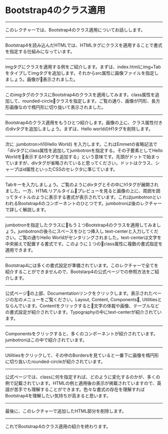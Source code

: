 # Bootstrap4のクラス適用

---
このレクチャーでは、Bootstrap4のクラス適用についてお話しします。

---
Bootstrap4を読み込んだHTMLでは、HTMLタグにクラスを適用することで書式を指定する仕組みになっています。

---
imgタグにクラスを適用する例をご紹介します。まずは、index.htmlにimg+Tabをタイプしてimgタグを追加します。それからsrc属性に画像ファイルを指定しましょう。画像が表示されました。

---
このimgタグのクラスにBootstrap4のクラスを適用してみます。class属性を追加して、rounded-circleクラスを指定します。ご覧の通り、画像が円形、長方形画像なので楕円形に切り抜いて表示されました。

---
Bootstrap4のクラス適用をもうひとつ紹介します。画像の上に、クラス属性付きのdivタグを追加しましょう。まずは、Hello worldのH1タグを削除します。

---
次に .jumbotron>h1{Hello World} を入力します。これはEmmetの省略記法で「divタグにclass属性を追加してjumbotronを指定する。その子要素としてHello Worldを表示するh1タグを追加する」という意味です。先頭がドットで始まっていますが、divタグが省略されていると思ってください。ドットはクラス、シャープはid属性といったCSSのセレクタに準じています。

---
Tabキーを入力しましょう。ご覧のようにdivタグとその中にh1タグが展開されました。一方、HTMLリアルタイムプレビューを見ると画像の上に、周囲を囲ってタイトルのように表示する書式が表示されています。これはjumbotronといわれるBootstrap4のコンポーネントのひとつです。jumbotronは後のレクチャーで詳しく解説します。

---
jumbotronを指定したクラスにもう１つBootstrap4のクラスを適用してみましょう。jumbotronの後ろにスペースをひとつ挿入し text-centerと入力してください。ご覧の通りHello Worldがセンタリングされました。text-centerは文字を中央揃えで配置する書式です。このように１つのclass属性に複数の書式指定を適用できます。

---
Bootstrap4には多くの書式設定が準備されています。このレクチャーで全てを紹介することができませんので、Bootstarp4の公式ページでの参照方法をご紹介します。

---
公式ページの上部、Documentationリンクをクリックします。表示されたページの左のメニューをご覧ください。Layout, Content, Components, Utilitiesとならんでいます。Contentをクリックすると文字の体裁や画像、テーブルなどの書式設定が紹介されています。Typographyの中にtext-centerが紹介されています。

---
Componentsをクリックすると、多くのコンポーネントが紹介されています。jumbotronはこの中で紹介されています。

---
Utilitiesをクリックして、その中のBordersを見ていると一番下に画像を楕円形に切り抜いたrounded-circleが紹介されています。

---
公式ページでは、classに何を指定すれば、どのように変化するのかが、多くの例で記載されています。HTMLの例と適用後の表示が掲載されていますので、英語が苦手でも理解することができます。色々な書式の存在を理解すればBootstrap4を理解したい気持ちが高まると思います。

---
最後に、このレクチャーで追加したHTML部分を削除します。

---
これでBootstrap4のクラス適用の紹介を終わります。
